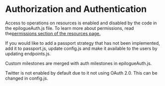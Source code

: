 # Authorization and Authentication

Access to operations on resources is enabled and disabled 
by the code in the epilogueAuth.js file. To learn more about 
permissions, read 
the[permissions section of the resources page.](https://github.com/petekeller2/epilogue-starter-kit/wiki/Resources#Permissions)

If you would like to add a passport strategy that has not been 
implemented, add it to passport.js, update config.js and make 
it available to the users by updating endpoints.js.

Custom milestones are merged with auth milestones 
in epilogueAuth.js.

Twitter is not enabled by default due to it not using 
OAuth 2.0. This can be changed in config.js.